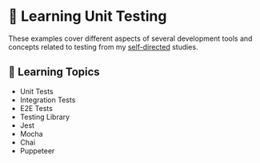 # :100: Learning Unit Testing

These examples cover different aspects of several development tools and concepts related to testing from my [self-directed](https://github.com/DanielBrito/self-learning) studies.

## :bookmark_tabs: Learning Topics

- Unit Tests
- Integration Tests
- E2E Tests
- Testing Library
- Jest
- Mocha
- Chai
- Puppeteer
